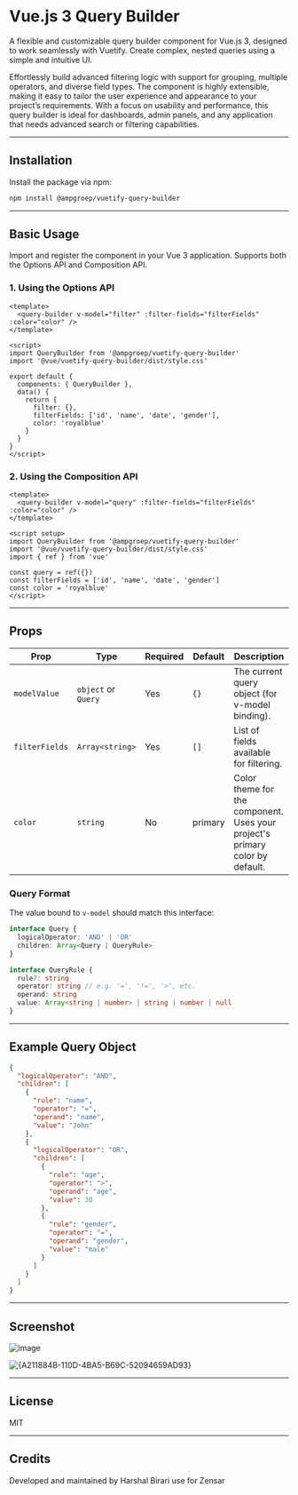 # Vue.js 3 Query Builder

A flexible and customizable query builder component for Vue.js 3, designed to work seamlessly with Vuetify. Create complex, nested queries using a simple and intuitive UI.

Effortlessly build advanced filtering logic with support for grouping, multiple operators, and diverse field types. The component is highly extensible, making it easy to tailor the user experience and appearance to your project’s requirements. With a focus on usability and performance, this query builder is ideal for dashboards, admin panels, and any application that needs advanced search or filtering capabilities.


---

## Installation

Install the package via npm:

```bash
npm install @ampgroep/vuetify-query-builder
```

---

## Basic Usage

Import and register the component in your Vue 3 application. Supports both the Options API and Composition API.

### 1. Using the Options API

```vue
<template>
  <query-builder v-model="filter" :filter-fields="filterFields" :color="color" />
</template>

<script>
import QueryBuilder from '@ampgroep/vuetify-query-builder'
import '@vue/vuetify-query-builder/dist/style.css'

export default {
  components: { QueryBuilder },
  data() {
    return {
      filter: {},
      filterFields: ['id', 'name', 'date', 'gender'],
      color: 'royalblue'
    }
  }
}
</script>
```

### 2. Using the Composition API

```vue
<template>
  <query-builder v-model="query" :filter-fields="filterFields" :color="color" />
</template>

<script setup>
import QueryBuilder from '@ampgroep/vuetify-query-builder'
import '@vue/vuetify-query-builder/dist/style.css'
import { ref } from 'vue'

const query = ref({})
const filterFields = ['id', 'name', 'date', 'gender']
const color = 'royalblue'
</script>
```

---

## Props

| Prop           | Type                         | Required | Default     | Description                                                        |
| -------------- | ----------------------------| -------- | ----------- | ------------------------------------------------------------------ |
| `modelValue`   | `object` or `Query`         | Yes      | `{}`        | The current query object (for v-model binding).                    |
| `filterFields` | `Array<string>`             | Yes      | `[]`        | List of fields available for filtering.                            |
| `color`        | `string`                    | No       | primary     | Color theme for the component. Uses your project's primary color by default. |

### Query Format

The value bound to `v-model` should match this interface:

```ts
interface Query {
  logicalOperator: 'AND' | 'OR'
  children: Array<Query | QueryRule>
}

interface QueryRule {
  rule?: string
  operator: string // e.g. '=', '!=', '>', etc.
  operand: string
  value: Array<string | number> | string | number | null
}
```

---

## Example Query Object

```json
{
  "logicalOperator": "AND",
  "children": [
    {
      "rule": "name",
      "operator": "=",
      "operand": "name",
      "value": "John"
    },
    {
      "logicalOperator": "OR",
      "children": [
        {
          "rule": "age",
          "operator": ">",
          "operand": "age",
          "value": 30
        },
        {
          "rule": "gender",
          "operator": "=",
          "operand": "gender",
          "value": "male"
        }
      ]
    }
  ]
}
```

---

## Screenshot

![image](https://github.com/user-attachments/assets/7f9bbb39-4887-48d2-ac27-8c1593157b44)

![{A211884B-110D-4BA5-B69C-52094659AD93}](https://github.com/user-attachments/assets/76e67899-6cd0-45c7-8349-2dc9315bd921)

---

## License

MIT

---

## Credits

Developed and maintained by Harshal Birari use for Zensar
